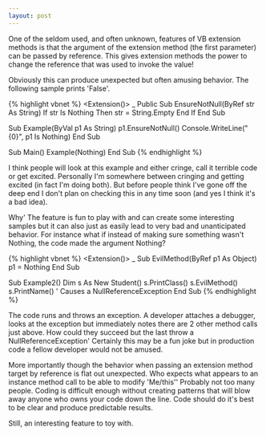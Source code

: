 ```yaml
---
layout: post
---
```

One of the seldom used, and often unknown, features of VB extension methods is that the argument of the extension method (the first parameter) can be passed by reference. This gives extension methods the power to change the reference that was used to invoke the value!

Obviously this can produce unexpected but often amusing behavior. The following sample prints 'False'.
    
{% highlight vbnet %}
<Extension()> _
Public Sub EnsureNotNull(ByRef str As String)
    If str Is Nothing Then
        str = String.Empty
    End If
End Sub

Sub Example(ByVal p1 As String)
    p1.EnsureNotNull()
    Console.WriteLine("{0}", p1 Is Nothing)
End Sub

Sub Main()
    Example(Nothing)
End Sub
{% endhighlight %}

I think people will look at this example and either cringe, call it terrible code or get excited. Personally I'm somewhere between cringing and getting excited (in fact I'm doing both). But before people think I've gone off the deep end I don't plan on checking this in any time soon (and yes I think it's a bad idea).

Why' The feature is fun to play with and can create some interesting samples but it can also just as easily lead to very bad and unanticipated behavior.  For instance what if instead of making sure something wasn't Nothing, the code made the argument Nothing?

{% highlight vbnet %}
<Extension()> _
Sub EvilMethod(ByRef p1 As Object)
    p1 = Nothing
End Sub

Sub Example2()
    Dim s As New Student()
    s.PrintClass()
    s.EvilMethod()
    s.PrintName()   ' Causes a NullReferenceException
End Sub
{% endhighlight %}

The code runs and throws an exception. A developer attaches a debugger, looks at the exception but immediately notes there are 2 other method calls just above. How could they succeed but the last throw a NullReferenceException' Certainly this may be a fun joke but in production code a fellow developer would not be amused.

More importantly though the behavior when passing an extension method target by reference is flat out unexpected. Who expects what appears to an instance method call to be able to modify 'Me/this'' Probably not too many people.  Coding is difficult enough without creating patterns that will blow away anyone who owns your code down the line. Code should do it's best to be clear and produce predictable results.

Still, an interesting feature to toy with.


